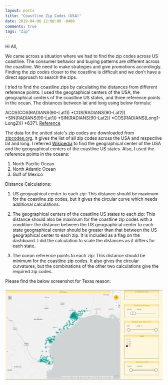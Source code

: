 ```yaml
---
layout: posts
title: "Coastline Zip Codes (USA)"
date: 2019-04-06 12:00:00 -0400
comments: true
tags: "Zip"
---
```


Hi All,

We came across a situation where we had to find the zip codes across US coastline. The consumer behavior and buying patterns are different across the coastline. We need to make strategies and give promotions accordingly.  Finding the zip codes closer to the coastline is difficult and we don't have a direct approach to search the zips.

I tried to find the coastline zips by calculating the distances from different reference points. I used the geographical centers of the USA, the geographical centers of the coastline US states, and three reference points in the ocean. The distances between lat and long using below formula:

ACOS(COS(RADIANS(90-Lat1)) *COS(RADIANS(90-Lat2)) +SIN(RADIANS(90-Lat1)) *SIN(RADIANS(90-Lat2)) *COS(RADIANS(Long1-Long2))) *6371.
[Reference](http://bluemm.blogspot.com/2007/01/excel-formula-to-calculate-distance.html)

The data for the united state's zip codes are downloaded from [zipcodes.org](http://bluemm.blogspot.com/2007/01/excel-formula-to-calculate-distance.html). 
It gives the list of all zip codes across the USA and respective lat and long. I referred [Wikipedia](https://en.wikipedia.org/wiki/Geographic_center_of_the_United_States) 
to find the geographical center of the USA and the geographical centers of the coastline US states. Also, I used the reference points in the oceans: 
1. North Pacific Ocean
2. North Atlantic Ocean
3. Gulf of Mexico

Distance Calculations:
1. US geographical center to each zip:
This distance should be maximum for the coastline zip codes, but it gives the circular curve which needs additional calculations.

2. The geographical centers of the coastline US states to each zip:
This distance should also be maximum for the coastline zip codes with a condition: the distance between the US geographical center to each state geographical center should be greater than that between the US geographical center to each zip. It is included as a flag on the dashboard.
I did the calculation to scale the distances as it differs for each state. 

3. The ocean reference points to each zip:
This distance should be minimum for the coastline zip codes. It also gives the circular curvatures, but the combinations of the other two calculations give the required zip codes.

Please find the below screenshot for Texas reason:

![center](/images/ZIP.PNG)

 
